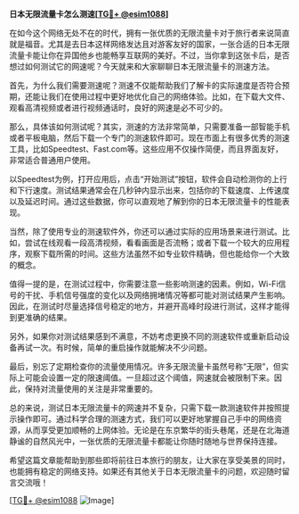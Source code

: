 **日本无限流量卡怎么测速[[TG💪+ @esim1088](https://t.me/s/esim1088)]**

在如今这个网络无处不在的时代，拥有一张优质的无限流量卡对于旅行者来说简直就是福音。尤其是去日本这样网络发达且对游客友好的国家，一张合适的日本无限流量卡能让你在异国他乡也能畅享互联网的美好。不过，当你拿到这张卡后，是否想过如何测试它的网速呢？今天就来和大家聊聊日本无限流量卡的测速方法。

首先，为什么我们需要测速呢？测速不仅能帮助我们了解卡的实际速度是否符合预期，还能让我们在使用过程中更好地优化自己的网络体验。比如，在下载大文件、观看高清视频或者进行视频通话时，良好的网速是必不可少的。

那么，具体该如何测试呢？其实，测速的方法非常简单，只需要准备一部智能手机或者平板电脑，然后下载一个专门的测速软件即可。现在市面上有很多优秀的测速工具，比如Speedtest、Fast.com等。这些应用不仅操作简便，而且界面友好，非常适合普通用户使用。

以Speedtest为例，打开应用后，点击“开始测试”按钮，软件会自动检测你的上行和下行速度。测试结果通常会在几秒钟内显示出来，包括你的下载速度、上传速度以及延迟时间。通过这些数据，你可以直观地了解到你的日本无限流量卡的性能表现。

当然，除了使用专业的测速软件外，你还可以通过实际的应用场景来进行测试。比如，尝试在线观看一段高清视频，看看画面是否流畅；或者下载一个较大的应用程序，观察下载所需的时间。这些方法虽然不如专业软件精确，但也能给你一个大致的概念。

值得一提的是，在测试过程中，你需要注意一些影响测速的因素。例如，Wi-Fi信号的干扰、手机信号强度的变化以及网络拥堵情况等都可能对测试结果产生影响。因此，在测试时尽量选择信号稳定的地方，并避开高峰时段进行测试，这样才能得到更准确的结果。

另外，如果你对测试结果感到不满意，不妨考虑更换不同的测速软件或重新启动设备再试一次。有时候，简单的重启操作就能解决不少问题。

最后，别忘了定期检查你的流量使用情况。许多无限流量卡虽然号称“无限”，但实际上可能会设置一定的限速阈值。一旦超过这个阈值，网速就会被限制下来。因此，保持对流量使用的关注是非常重要的。

总的来说，测试日本无限流量卡的网速并不复杂，只需下载一款测速软件并按照提示操作即可。通过科学合理的测速方式，我们可以更好地掌握自己手中的网络资源，从而享受更加顺畅的上网体验。无论是在东京繁华的街头巷尾，还是在北海道静谧的自然风光中，一张优质的无限流量卡都能让你随时随地与世界保持连接。

希望这篇文章能帮助到那些即将前往日本旅行的朋友，让大家在享受美景的同时，也能拥有稳定的网络支持。如果还有其他关于日本无限流量卡的问题，欢迎随时留言交流哦！

[[TG💪+ @esim1088](https://t.me/s/esim1088) ![Image](https://i.postimg.cc/4NQfJmqS/Snipaste-2025-05-13-00-14-12.png)]